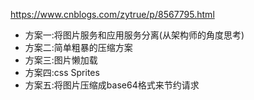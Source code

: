 https://www.cnblogs.com/zytrue/p/8567795.html

- 方案一:将图片服务和应用服务分离(从架构师的角度思考)
- 方案二:简单粗暴的压缩方案
- 方案三:图片懒加载
- 方案四:css Sprites
- 方案五:将图片压缩成base64格式来节约请求